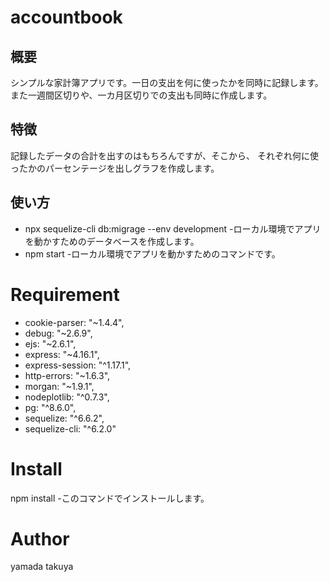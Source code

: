 # accountbook
## 概要
シンプルな家計簿アプリです。一日の支出を何に使ったかを同時に記録します。また一週間区切りや、一カ月区切りでの支出も同時に作成します。
## 特徴
記録したデータの合計を出すのはもちろんですが、そこから、
それぞれ何に使ったかのパーセンテージを出しグラフを作成します。
## 使い方
* npx sequelize-cli db:migrage --env development 
-ローカル環境でアプリを動かすためのデータベースを作成します。
* npm start 
-ローカル環境でアプリを動かすためのコマンドです。

# Requirement
* cookie-parser: "~1.4.4",
* debug: "~2.6.9",
* ejs: "~2.6.1",
* express: "~4.16.1",
* express-session: "^1.17.1",
* http-errors: "~1.6.3",
* morgan: "~1.9.1",
* nodeplotlib: "^0.7.3",
* pg: "^8.6.0",
* sequelize: "^6.6.2",
* sequelize-cli: "^6.2.0"
# Install
npm install -このコマンドでインストールします。
# Author
yamada takuya


